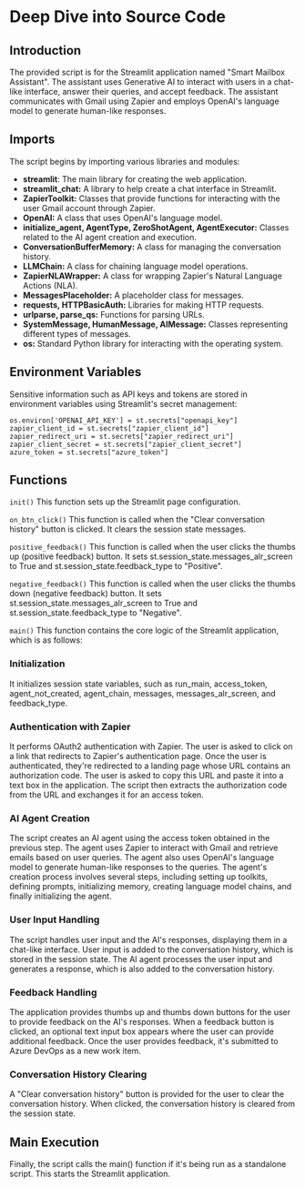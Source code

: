 # Deep Dive into Source Code

## Introduction
The provided script is for the Streamlit application named "Smart Mailbox Assistant". The assistant uses Generative AI to interact with users in a chat-like interface, answer their queries, and accept feedback. The assistant communicates with Gmail using Zapier and employs OpenAI's language model to generate human-like responses.

## Imports
The script begins by importing various libraries and modules:

* **streamlit**: The main library for creating the web application.
* **streamlit_chat:** A library to help create a chat interface in Streamlit.
* **ZapierToolkit:** Classes that provide functions for interacting with the user Gmail account through Zapier.
* **OpenAI:** A class that uses OpenAI's language model.
* **initialize_agent, AgentType, ZeroShotAgent, AgentExecutor:** Classes related to the AI agent creation and execution.
* **ConversationBufferMemory:** A class for managing the conversation history.
* **LLMChain:** A class for chaining language model operations.
* **ZapierNLAWrapper:** A class for wrapping Zapier's Natural Language Actions (NLA).
* **MessagesPlaceholder:** A placeholder class for messages.
* **requests, HTTPBasicAuth:** Libraries for making HTTP requests.
* **urlparse, parse_qs:** Functions for parsing URLs.
* **SystemMessage, HumanMessage, AIMessage:** Classes representing different types of messages.
* **os:** Standard Python library for interacting with the operating system.

## Environment Variables
Sensitive information such as API keys and tokens are stored in environment variables using Streamlit's secret management:

```
os.environ['OPENAI_API_KEY'] = st.secrets["openapi_key"]
zapier_client_id = st.secrets["zapier_client_id"]
zapier_redirect_uri = st.secrets["zapier_redirect_uri"]
zapier_client_secret = st.secrets["zapier_client_secret"]
azure_token = st.secrets["azure_token"]
```

## Functions
`init()`
This function sets up the Streamlit page configuration.

`on_btn_click()`
This function is called when the "Clear conversation history" button is clicked. It clears the session state messages.

`positive_feedback()`
This function is called when the user clicks the thumbs up (positive feedback) button. It sets st.session_state.messages_alr_screen to True and st.session_state.feedback_type to "Positive".

`negative_feedback()`
This function is called when the user clicks the thumbs down (negative feedback) button. It sets st.session_state.messages_alr_screen to True and st.session_state.feedback_type to "Negative".

`main()`
This function contains the core logic of the Streamlit application, which is as follows:

### Initialization
It initializes session state variables, such as run_main, access_token, agent_not_created, agent_chain, messages, messages_alr_screen, and feedback_type.

### Authentication with Zapier
It performs OAuth2 authentication with Zapier. The user is asked to click on a link that redirects to Zapier's authentication page. Once the user is authenticated, they're redirected to a landing page whose URL contains an authorization code. The user is asked to copy this URL and paste it into a text box in the application. The script then extracts the authorization code from the URL and exchanges it for an access token.

### AI Agent Creation
The script creates an AI agent using the access token obtained in the previous step. The agent uses Zapier to interact with Gmail and retrieve emails based on user queries. The agent also uses OpenAI's language model to generate human-like responses to the queries. The agent's creation process involves several steps, including setting up toolkits, defining prompts, initializing memory, creating language model chains, and finally initializing the agent.

### User Input Handling
The script handles user input and the AI's responses, displaying them in a chat-like interface. User input is added to the conversation history, which is stored in the session state. The AI agent processes the user input and generates a response, which is also added to the conversation history.

### Feedback Handling
The application provides thumbs up and thumbs down buttons for the user to provide feedback on the AI's responses. When a feedback button is clicked, an optional text input box appears where the user can provide additional feedback. Once the user provides feedback, it's submitted to Azure DevOps as a new work item.

### Conversation History Clearing
A "Clear conversation history" button is provided for the user to clear the conversation history. When clicked, the conversation history is cleared from the session state.

## Main Execution
Finally, the script calls the main() function if it's being run as a standalone script. This starts the Streamlit application.
